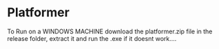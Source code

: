 # Platformer

To Run on a WINDOWS MACHINE download the platformer.zip file in the release folder, extract it and run the .exe
if it doesnt work....
